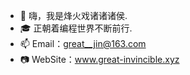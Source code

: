- 👋 嗨，我是烽火戏诸诸诸侯.
- 🎓 正朝着编程世界不断前行.
- 📫 Email：great__jin@163.com
- 📷 WebSite：www.great-invincible.xyz
